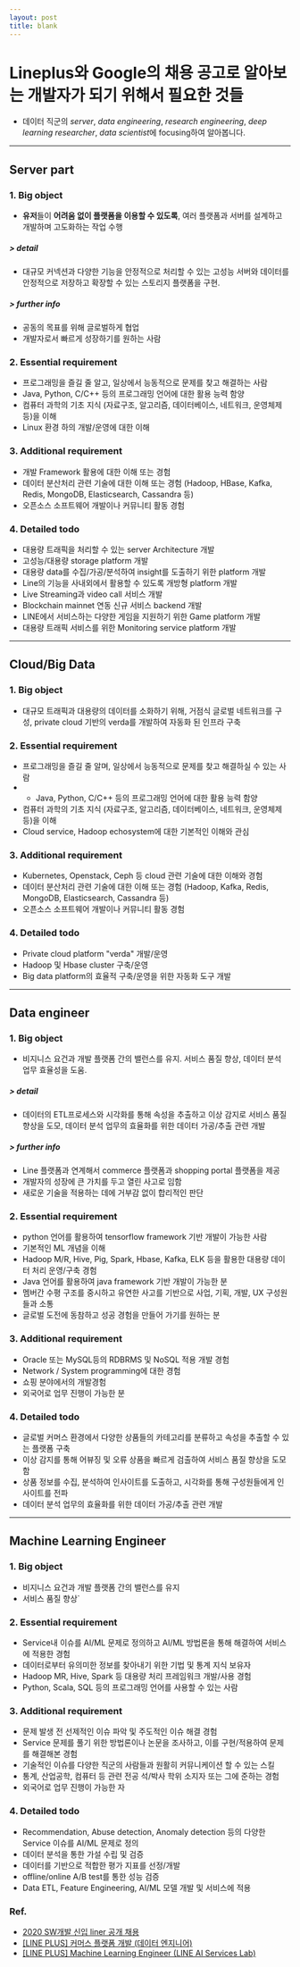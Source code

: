 ```yaml
---
layout: post
title: blank
---
```


# Lineplus와 Google의 채용 공고로 알아보는 개발자가 되기 위해서 필요한 것들

- 데이터 직군의 *server*, *data engineering*, *research engineering*, *deep learning researcher*, *data scientist*에 focusing하여 알아봅니다.

------

## Server part

### 1. Big object
- **유저**들이 **어려움 없이 플랫폼을 이용할 수 있도록**, 여러 플랫폼과 서버를 설계하고 개발하며 고도화하는 작업 수행


##### > detail
- 대규모 커넥션과 다양한 기능을 안정적으로 처리할 수 있는 고성능 서버와 데이터를 안정적으로 저장하고 확장할 수 있는 스토리지 플랫폼을 구현.


##### > further info
- 공동의 목표를 위해 글로벌하게 협업
- 개발자로서 빠르게 성장하기를 원하는 사람


### 2. Essential requirement
- 프로그래밍을 즐길 줄 알고, 일상에서 능동적으로 문제를 찾고 해결하는 사람
- Java, Python, C/C++ 등의 프로그래밍 언어에 대한 활용 능력 함양
- 컴퓨터 과학의 기초 지식 (자료구조, 알고리즘, 데이터베이스, 네트워크, 운영체제 등)을 이해
- Linux 환경 하의 개발/운영에 대한 이해

### 3. Additional requirement
- 개발 Framework 활용에 대한 이해 또는 경험
- 데이터 분산처리 관련 기술에 대한 이해 또는 경험 (Hadoop, HBase, Kafka, Redis, MongoDB, Elasticsearch, Cassandra 등)
- 오픈소스 소프트웨어 개발이나 커뮤니티 활동 경험

### 4. Detailed todo
- 대용량 트래픽을 처리할 수 있는 server Architecture 개발
- 고성능/대용량 storage platform 개발
- 대용량 data를 수집/가공/분석하여 insight를 도출하기 위한 platform 개발
- Line의 기능을 사내외에서 활용할 수 있도록 개방형 platform 개발
- Live Streaming과 video call 서비스 개발
- Blockchain mainnet 연동 신규 서비스 backend 개발
- LINE에서 서비스하는 다양한 게임을 지원하기 위한 Game platform 개발
- 대용량 트래픽 서비스를 위한 Monitoring service platform 개발

------

## Cloud/Big Data
### 1. Big object
- 대규모 트래픽과 대용량의 데이터를 소화하기 위해, 거점식 글로벌 네트워크를 구성, private cloud 기반의 verda를 개발하여 자동화 된 인프라 구축

### 2. Essential requirement
- 프로그래밍을 즐길 줄 알며, 일상에서 능동적으로 문제를 찾고 해결하실 수 있는 사람
- - Java, Python, C/C++ 등의 프로그래밍 언어에 대한 활용 능력 함양
- 컴퓨터 과학의 기초 지식 (자료구조, 알고리즘, 데이터베이스, 네트워크, 운영체제 등)을 이해
- Cloud service, Hadoop echosystem에 대한 기본적인 이해와 관심

### 3. Additional requirement
- Kubernetes, Openstack, Ceph 등 cloud 관련 기술에 대한 이해와 경험
- 데이터 분산처리 관련 기술에 대한 이해 또는 경험 (Hadoop, Kafka, Redis, MongoDB, Elasticsearch, Cassandra 등)
- 오픈소스 소프트웨어 개발이나 커뮤니티 활동 경험

### 4. Detailed todo
- Private cloud platform "verda" 개발/운영
- Hadoop 및 Hbase cluster 구축/운영
- Big data platform의 효율적 구축/운영을 위한 자동화 도구 개발

-----

## Data engineer

### 1. Big object
- 비지니스 요건과 개발 플랫폼 간의 밸런스를 유지. 서비스 품질 향상, 데이터 분석 업무 효율성을 도움.

##### > detail
- 데이터의 ETL프로세스와 시각화를 통해 속성을 추출하고 이상 감지로 서비스 품질 향상을 도모, 데이터 분석 업무의 효율화를 위한 데이터 가공/추출 관련 개발

##### > further info
- Line 플랫폼과 연계해서 commerce 플랫폼과 shopping portal 플랫폼을 제공
- 개발자의 성장에 큰 가치를 두고 열린 사고로 임함
- 새로운 기술을 적용하는 데에 거부감 없이 합리적인 판단

### 2. Essential requirement
- python 언어를 활용하여 tensorflow framework 기반 개발이 가능한 사람
- 기본적인 ML 개념을 이해
- Hadoop M/R, Hive, Pig, Spark, Hbase, Kafka, ELK 등을 활용한 대용량 데이터 처리 운영/구축 경험
- Java 언어를 활용하여 java framework 기반 개발이 가능한 분
- 멤버간 수평 구조를 중시하고 유연한 사고를 기반으로 사업, 기획, 개발, UX 구성원들과 소통
- 글로벌 도전에 동참하고 성공 경험을 만들어 가기를 원하는 분

### 3. Additional requirement
- Oracle 또는 MySQL등의 RDBRMS 및 NoSQL 적용 개발 경험
- Network / System programming에 대한 경험
- 쇼핑 분야에서의 개발경험
- 외국어로 업무 진행이 가능한 분

### 4. Detailed todo
- 글로벌 커머스 환경에서 다양한 상품들의 카테고리를 분류하고 속성을 추출할 수 있는 플랫폼 구축
- 이상 감지를 통해 어뷰징 및 오류 상품을 빠르게 검출하여 서비스 품질 향상을 도모함
- 상품 정보를 수집, 분석하여 인사이트를 도출하고, 시각화를 통해 구성원들에게 인사이트를 전파
- 데이터 분석 업무의 효율화를 위한 데이터 가공/추출 관련 개발

-----

## Machine Learning Engineer

### 1. Big object
- 비지니스 요건과 개발 플랫폼 간의 밸런스를 유지
- 서비스 품질 향상`

### 2. Essential requirement
- Service내 이슈를 AI/ML 문제로 정의하고 AI/ML 방법론을 통해 해결하여 서비스에 적용한 경험
- 데이터로부터 유의미한 정보를 찾아내기 위한 기법 및 통계 지식 보유자
- Hadoop MR, Hive, Spark 등 대용량 처리 프레임워크 개발/사용 경험
- Python, Scala, SQL 등의 프로그래밍 언어를 사용할 수 있는 사람

### 3. Additional requirement
- 문제 발생 전 선제적인 이슈 파악 및 주도적인 이슈 해결 경험
- Service 문제를 풀기 위한 방법론이나 논문을 조사하고, 이를 구현/적용하여 문제를 해결해본 경험
- 기술적인 이슈를 다양한 직군의 사람들과 원활히 커뮤니케이션 할 수 있는 스킬
- 통계, 산업공학, 컴퓨터 등 관련 전공 석/박사 학위 소지자 또는 그에 준하는 경험
- 외국어로 업무 진행이 가능한 자

### 4. Detailed todo
- Recommendation, Abuse detection, Anomaly detection 등의 다양한 Service 이슈를 AI/ML 문제로 정의
- 데이터 분석을 통한 가설 수립 및 검증
- 데이터를 기반으로 적합한 평가 지표를 선정/개발
- offline/online A/B test를 통한 성능 검증
- Data ETL, Feature Engineering, AI/ML 모델 개발 및 서비스에 적용

### Ref.
- [2020 SW개발 신입 liner 공개 채용](https://recruit.linepluscorp.com/lineplus/career/detail/20003852?classId=&entTypeCd=&tag=&page=)
- [[LINE PLUS] 커머스 플랫폼 개발 (데이터 엔지니어)](https://recruit.linepluscorp.com/lineplus/career/detail/20003858?classId=&entTypeCd=&tag=&page=)
- [[LINE PLUS] Machine Learning Engineer (LINE AI Services Lab)](https://recruit.linepluscorp.com/lineplus/career/detail/20003807?classId=&entTypeCd=&tag=&page=)

<!-- format : 
------
## job name
### 1. Big object
##### > detail
##### > further info
### 2. Essential requirement
### 3. Additional requirement
### 4. Detailed todo
------
 -->
